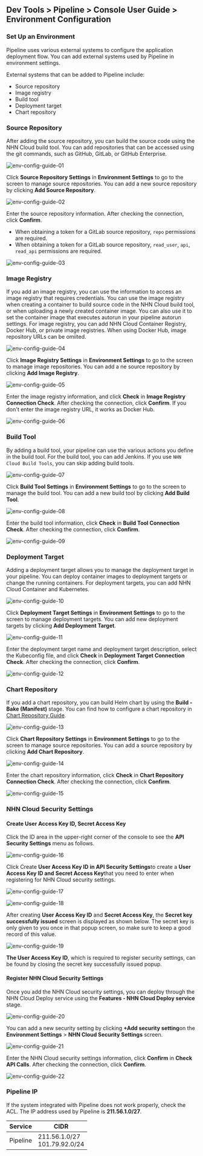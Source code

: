 ## Dev Tools > Pipeline > Console User Guide > Environment Configuration

### Set Up an Environment

Pipeline uses various external systems to configure the application deployment flow. You can add external systems used by Pipeline in environment settings.

External systems that can be added to Pipeline include:
- Source repository
- Image registry
- Build tool
- Deployment target
- Chart repository

### Source Repository

After adding the source repository, you can build the source code using the NHN Cloud build tool. You can add repositories that can be accessed using the git commands, such as GitHub, GitLab, or GitHub Enterprise.

![env-config-guide-01](https://kr1-api-object-storage.nhncloudservice.com/v1/AUTH_2acdfabf4efe4efc8a04c00b348110c9/cdn_origin/prod_pipeline/2024-10-29/env-config-guide-02.png)

Click **Source Repository Settings** in **Environment Settings** to go to the screen to manage source repositories. You can add a new source repository by clicking **Add Source Repository**.

![env-config-guide-02](https://kr1-api-object-storage.nhncloudservice.com/v1/AUTH_2acdfabf4efe4efc8a04c00b348110c9/cdn_origin/prod_pipeline/2024-10-29/env-config-guide-02.png)

Enter the source repository information. After checking the connection, click **Confirm**.
- When obtaining a token for a GitLab source repository, `repo` permissions are required.
- When obtaining a token for a GitLab source repository, `read_user`, `api`, `read_api` permissions are required.

![env-config-guide-03](http://static.toastoven.net/prod_pipeline/2023-03-28/env-config-guide-03.png)

### Image Registry

If you add an image registry, you can use the information to access an image registry that requires credentials. You can use the image registry when creating a container to build source code in the NHN Cloud build tool, or when uploading a newly created container image. You can also use it to set the container image that executes autorun in your pipeline autorun settings. For image registry, you can add NHN Cloud Container Registry, Docker Hub, or private image registries. When using Docker Hub, image repository URLs can be omiited.

![env-config-guide-04](http://static.toastoven.net/prod_pipeline/2023-03-28/env-config-guide-04.png)

Click **Image Registry Settings** in **Environment Settings** to go to the screen to manage image repositories. You can add a ne source repository by clicking **Add Image Registry**.

![env-config-guide-05](http://static.toastoven.net/prod_pipeline/2023-03-28/env-config-guide-05.png)

Enter the image registry information, and click **Check** in **Image Registry Connection Check**. After checking the connection, click **Confirm**. If you don't enter the image registry URL, it works as Docker Hub.

![env-config-guide-06](http://static.toastoven.net/prod_pipeline/2023-03-28/env-config-guide-06.png)

### Build Tool

By adding a build tool, your pipeline can use the various actions you define in the build tool. For the build tool, you can add Jenkins. If you use `NHN Cloud Build Tools`, you can skip adding build tools.

![env-config-guide-07](http://static.toastoven.net/prod_pipeline/2023-03-28/env-config-guide-07.png)

Click **Build Tool Settings** in **Environment Settings** to go to the screen to manage the build tool. You can add a new build tool by clicking **Add Build Tool**.

![env-config-guide-08](http://static.toastoven.net/prod_pipeline/2023-03-28/env-config-guide-08.png)

Enter the build tool information, click **Check** in **Build Tool Connection Check**. After checking the connection, click **Confirm**.

![env-config-guide-09](http://static.toastoven.net/prod_pipeline/2023-03-28/env-config-guide-09.png)

### Deployment Target

Adding a deployment target allows you to manage the deployment target in your pipeline. You can deploy container images to deployment targets or change the running containers. For deployment targets, you can add NHN Cloud Container and Kubernetes.

![env-config-guide-10](http://static.toastoven.net/prod_pipeline/2023-03-28/env-config-guide-10.png)

Click **Deployment Target Settings** in **Environment Settings** to go to the screen to manage deployment targets. You can add new deployment targets by clicking **Add Deployment Target**.

![env-config-guide-11](http://static.toastoven.net/prod_pipeline/2023-03-28/env-config-guide-11.png)

Enter the deployment target name and deployment target description, select the Kubeconfig file, and click **Check** in **Deployment Target Connection Check**. After checking the connection, click **Confirm**.

![env-config-guide-12](http://static.toastoven.net/prod_pipeline/2023-03-28/env-config-guide-12.png)

### Chart Repository

If you add a chart repository, you can build Helm chart by using the **Build - Bake (Manifest)** stage. You can find how to configure a chart repository in [Chart Repository Guide](https://helm.sh/docs/topics/chart_repository/).

![env-config-guide-13](http://static.toastoven.net/prod_pipeline/2023-03-28/env-config-guide-13.png)

Click **Chart Repository Settings** in **Environment Settings** to go to the screen to manage source repositories. You can add a source repository by clicking **Add Chart Repository**.

![env-config-guide-14](http://static.toastoven.net/prod_pipeline/2024-04-23/env-config-guide-14.png)

Enter the chart repository information, click **Check** in **Chart Repository Connection Check**. After checking the connection, click **Confirm**.

![env-config-guide-15](http://static.toastoven.net/prod_pipeline/2023-03-28/env-config-guide-15.png)

### NHN Cloud Security Settings

#### Create User Access Key ID, Secret Access Key

Click the ID area in the upper-right corner of the console to see the **API Security Settings** menu as follows.

![env-config-guide-16](https://kr1-api-object-storage.nhncloudservice.com/v1/AUTH_2acdfabf4efe4efc8a04c00b348110c9/cdn_origin/prod_pipeline/2023-12-19/env-config-guide-16.png)

Click Create **User Access Key ID** **in API Security Settings**to create a **User Access Key ID and** **Secret Access Key**that you need to enter when registering for NHN Cloud security settings.

![env-config-guide-17](https://kr1-api-object-storage.nhncloudservice.com/v1/AUTH_2acdfabf4efe4efc8a04c00b348110c9/cdn_origin/prod_pipeline/2023-12-19/env-config-guide-17.png)

![env-config-guide-18](https://kr1-api-object-storage.nhncloudservice.com/v1/AUTH_2acdfabf4efe4efc8a04c00b348110c9/cdn_origin/prod_pipeline/2023-12-19/env-config-guide-18.png)

After creating **User Access Key ID** and **Secret Access Key**, the **Secret key successfully issued** screen is displayed as shown below. The secret key is only given to you once in that popup screen, so make sure to keep a good record of this value.

![env-config-guide-19](https://kr1-api-object-storage.nhncloudservice.com/v1/AUTH_2acdfabf4efe4efc8a04c00b348110c9/cdn_origin/prod_pipeline/2023-12-19/env-config-guide-19.png)

**The User Access Key ID**, which is required to register security settings, can be found by closing the secret key successfully issued popup.

#### Register NHN Cloud Security Settings
Once you add the NHN Cloud security settings, you can deploy through the NHN Cloud Deploy service using the **Features - NHN Cloud Deploy service** stage.

![env-config-guide-20](https://kr1-api-object-storage.nhncloudservice.com/v1/AUTH_2acdfabf4efe4efc8a04c00b348110c9/cdn_origin/prod_pipeline/2023-12-19/env-config-guide-20.png)

You can add a new security setting by clicking **+Add security setting**on the **Environment Settings** > **NHN Cloud Security Settings** screen.

![env-config-guide-21](https://kr1-api-object-storage.nhncloudservice.com/v1/AUTH_2acdfabf4efe4efc8a04c00b348110c9/cdn_origin/prod_pipeline/2023-12-19/env-config-guide-21.png)

Enter the NHN Cloud security settings information, click **Confirm** in **Check API Calls**. After checking the connection, click **Confirm**.

![env-config-guide-22](https://kr1-api-object-storage.nhncloudservice.com/v1/AUTH_2acdfabf4efe4efc8a04c00b348110c9/cdn_origin/prod_pipeline/2023-12-19/env-config-guide-22.png)

### Pipeline IP
If the system integrated with Pipeline does not work properly, check the ACL. The IP address used by Pipeline is **211.56.1.0/27**.

| Service | CIDR         |
|---|-----------------|
| Pipeline | 211.56.1.0/27<br/>101.79.92.0/24 |
